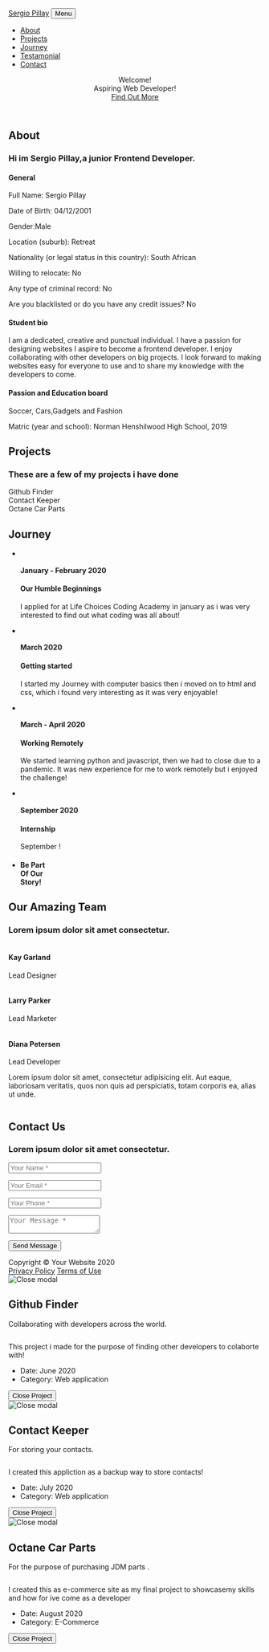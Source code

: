 <!DOCTYPE html>
<html lang="en">
    <head>
        <meta charset="utf-8" />
        <meta name="viewport" content="width=device-width, initial-scale=1, shrink-to-fit=no" />
        <meta name="description" content="" />
        <meta name="author" content="" />
        <title>Agency - Start Bootstrap Theme</title>
        <link rel="icon" type="image/x-icon" href="assets/img/favicon.ico" />
        <!-- Font Awesome icons (free version)-->
        <script src="https://use.fontawesome.com/releases/v5.15.1/js/all.js" crossorigin="anonymous"></script>
        <!-- Google fonts-->
        <link href="https://fonts.googleapis.com/css?family=Montserrat:400,700" rel="stylesheet" type="text/css" />
        <link href="https://fonts.googleapis.com/css?family=Droid+Serif:400,700,400italic,700italic" rel="stylesheet" type="text/css" />
        <link href="https://fonts.googleapis.com/css?family=Roboto+Slab:400,100,300,700" rel="stylesheet" type="text/css" />
        <!-- Core theme CSS (includes Bootstrap)-->
        <link href="css/styles.css" rel="stylesheet" />
    </head>
    <body id="page-top">
        <!-- Navigation-->
        <nav class="navbar navbar-expand-lg navbar-dark fixed-top" id="mainNav">
            <div class="container">
                <a class="navbar-brand js-scroll-trigger" href="#page-top">Sergio Pillay</a>
                <button class="navbar-toggler navbar-toggler-right" type="button" data-toggle="collapse" data-target="#navbarResponsive" aria-controls="navbarResponsive" aria-expanded="false" aria-label="Toggle navigation">
                    Menu
                    <i class="fas fa-bars ml-1"></i>
                </button>
                <div class="collapse navbar-collapse" id="navbarResponsive">
                    <ul class="navbar-nav text-uppercase ml-auto">
                        <li class="nav-item"><a class="nav-link js-scroll-trigger" href="#About">About</a></li>
                        <li class="nav-item"><a class="nav-link js-scroll-trigger" href="#projects">Projects</a></li>
                        <li class="nav-item"><a class="nav-link js-scroll-trigger" href="#Journey">Journey</a></li>
                        <li class="nav-item"><a class="nav-link js-scroll-trigger" href="#testamonial">Testamonial</a></li>
                        <li class="nav-item"><a class="nav-link js-scroll-trigger" href="#contact">Contact</a></li>
                    </ul>
                </div>
            </div>
        </nav>
        <!-- Masthead-->
        <header class="masthead">
            <div class="container">
                <div class="masthead-heading text-uppercase">Welcome!</div>
                <div class="mast
                head-subheading">Aspiring Web Developer!</div>
                <a class="btn btn-primary btn-xl text-uppercase js-scroll-trigger" href="#About">Find Out More</a>
            </div>
        </header>
        <!-- About-->
        <section class="page-section" id="About">
            <div class="container">
                <div class="text-center">
                    <h2 class="section-heading text-uppercase">About</h2>
                    <h3 class="section-subheading text-muted">Hi im Sergio Pillay,a junior Frontend Developer.</h3>
                </div>
                <div class="row text-center">
                    <div class="col-md-4">
                        <span class="fa-stack fa-4x">
                            <i class="fas fa-circle fa-stack-2x text-primary"></i>
                        </span>
                        <h4 class="my-3">General</h4>
                        <p class="text-muted">
                        <p>Full Name: Sergio Pillay</p>
                        <p>Date of Birth: 04/12/2001 </p>
                        <p>Gender:Male</p>
                        <p>Location (suburb): Retreat</p>
                        <p>Nationality (or legal status in this country): South African </p>
                        <p>Willing to relocate: No</p>
                        <p> Any type of criminal record: No </p>
                        <p>Are you blacklisted or do you have any credit issues? No </p></p>
                    </div>
                    <div class="col-md-4">
                        <span class="fa-stack fa-4x">
                            <i class="fas fa-circle fa-stack-2x text-primary"></i>
                        </span>
                        <h4 class="my-3">Student bio</h4>
                        <p class="text-muted">
                            <p>I am a dedicated, creative
                            and punctual individual. I have a passion for designing websites 
                            I aspire to become a frontend developer.
                            I enjoy collaborating with other developers on big projects. I look
                            forward to making websites easy for everyone to use and to share my
                            knowledge with the developers to come.</p></p>
                    </div>
                    <div class="col-md-4">
                        <span class="fa-stack fa-4x">
                            <i class="fas fa-circle fa-stack-2x text-primary"></i>
                        </span>
                        <h4 class="my-3">Passion and Education board</h4>
                        <p class="text-muted">
                            <p>Soccer, Cars,Gadgets and Fashion</p>
                            <p>Matric (year and school): Norman Henshilwood High School, 2019 </p>
                        </p>
                    </div>
                </div>
            </div>
        </section>
        <!-- Project Grid-->
        <section class="page-section bg-light" id="projects">
            <div class="container">
                <div class="text-center">
                    <h2 class="section-heading text-uppercase">Projects</h2>
                    <h3 class="section-subheading text-muted">These are a few of my projects i have done</h3>
                </div>
                <div class="row">
                    <div class="col-lg-4 col-sm-6 mb-4">
                        <div class="portfolio-item">
                            <a class="portfolio-link" data-toggle="modal" href="#portfolioModal1">
                                <div class="portfolio-hover">
                                    <div class="portfolio-hover-content"><i class="fas fa-plus fa-3x"></i></div>
                                </div>
                                <img class="img-fluid" src="assets/img/portfolio/snip.jpg" alt="" />
                            </a>
                            <div class="portfolio-caption">
                                <div class="portfolio-caption-heading">Github Finder</div>
                            </div>
                        </div>
                    </div>
                    <div class="col-lg-4 col-sm-6 mb-4">
                        <div class="portfolio-item">
                            <a class="portfolio-link" data-toggle="modal" href="#portfolioModal2">
                                <div class="portfolio-hover">
                                    <div class="portfolio-hover-content"><i class="fas fa-plus fa-3x"></i></div>
                                </div>
                                <img class="img-fluid" src="assets/img/portfolio/snip2.jpg" alt="" />
                            </a>
                            <div class="portfolio-caption">
                                <div class="portfolio-caption-heading">Contact Keeper</div>
                            </div>
                        </div>
                    </div>
                    <div class="col-lg-4 col-sm-6 mb-4">
                        <div class="portfolio-item">
                            <a class="portfolio-link" data-toggle="modal" href="#portfolioModal3">
                                <div class="portfolio-hover">
                                    <div class="portfolio-hover-content"><i class="fas fa-plus fa-3x"></i></div>
                                </div>
                                <img class="img-fluid" src="assets/img/portfolio/snip4.jpg" alt="" />
                            </a>
                            <div class="portfolio-caption">
                                <div class="portfolio-caption-heading">Octane Car Parts</div>
                            </div>
                        </div>
                    </div>
                </div>
            </div>
        </section>
        <!-- Journey-->
        <section class="page-section" id="Journey">
            <div class="container">
                <div class="text-center">
                    <h2 class="section-heading text-uppercase">Journey</h2>
                </div>
                <ul class="timeline">
                    <li>
                        <div class="timeline-image"><img class="rounded-circle img-fluid" src="assets/img/about/1.jpg" alt="" /></div>
                        <div class="timeline-panel">
                            <div class="timeline-heading">
                                <h4>January - February 2020</h4>
                                <h4 class="subheading">Our Humble Beginnings</h4>
                            </div>
                            <div class="timeline-body"><p class="text-muted">I applied for at Life Choices Coding Academy in january as i was very interested to find out what coding was all about!</p></div>
                        </div>
                    </li>
                    <li class="timeline-inverted">
                        <div class="timeline-image"><img class="rounded-circle img-fluid" src="assets/img/about/2.jpg" alt="" /></div>
                        <div class="timeline-panel">
                            <div class="timeline-heading">
                                <h4>March 2020</h4>
                                <h4 class="subheading">Getting started</h4>
                            </div>
                            <div class="timeline-body"><p class="text-muted">I started my Journey with computer basics then i moved on to html and css, which i found  very interesting as it was very enjoyable!</p></div>
                        </div>
                    </li>
                    <li>
                        <div class="timeline-image"><img class="rounded-circle img-fluid" src="assets/img/about/3.jpg" alt="" /></div>
                        <div class="timeline-panel">
                            <div class="timeline-heading">
                                <h4>March - April 2020</h4>
                                <h4 class="subheading">Working Remotely</h4>
                            </div>
                            <div class="timeline-body"><p class="text-muted">We started learning python and javascript, then we had to close due to a pandemic. It was new experience for me to work remotely but i enjoyed the challenge!</p></div>
                        </div>
                    </li>
                    <li class="timeline-inverted">
                        <div class="timeline-image"><img class="rounded-circle img-fluid" src="assets/img/about/4.jpg" alt="" /></div>
                        <div class="timeline-panel">
                            <div class="timeline-heading">
                                <h4>September 2020</h4>
                                <h4 class="subheading">Internship</h4>
                            </div>
                            <div class="timeline-body"><p class="text-muted">September !</p></div>
                        </div>
                    </li>
                    <li class="timeline-inverted">
                        <div class="timeline-image">
                            <h4>
                                Be Part
                                <br />
                                Of Our
                                <br />
                                Story!
                            </h4>
                        </div>
                    </li>
                </ul>
            </div>
        </section>
        <!-- Team-->
        <section class="page-section bg-light" id="team">
            <div class="container">
                <div class="text-center">
                    <h2 class="section-heading text-uppercase">Our Amazing Team</h2>
                    <h3 class="section-subheading text-muted">Lorem ipsum dolor sit amet consectetur.</h3>
                </div>
                <div class="row">
                    <div class="col-lg-4">
                        <div class="team-member">
                            <img class="mx-auto rounded-circle" src="assets/img/team/1.jpg" alt="" />
                            <h4>Kay Garland</h4>
                            <p class="text-muted">Lead Designer</p>
                            <a class="btn btn-dark btn-social mx-2" href="#!"><i class="fab fa-twitter"></i></a>
                            <a class="btn btn-dark btn-social mx-2" href="#!"><i class="fab fa-facebook-f"></i></a>
                            <a class="btn btn-dark btn-social mx-2" href="#!"><i class="fab fa-linkedin-in"></i></a>
                        </div>
                    </div>
                    <div class="col-lg-4">
                        <div class="team-member">
                            <img class="mx-auto rounded-circle" src="assets/img/team/2.jpg" alt="" />
                            <h4>Larry Parker</h4>
                            <p class="text-muted">Lead Marketer</p>
                            <a class="btn btn-dark btn-social mx-2" href="#!"><i class="fab fa-twitter"></i></a>
                            <a class="btn btn-dark btn-social mx-2" href="#!"><i class="fab fa-facebook-f"></i></a>
                            <a class="btn btn-dark btn-social mx-2" href="#!"><i class="fab fa-linkedin-in"></i></a>
                        </div>
                    </div>
                    <div class="col-lg-4">
                        <div class="team-member">
                            <img class="mx-auto rounded-circle" src="assets/img/team/3.jpg" alt="" />
                            <h4>Diana Petersen</h4>
                            <p class="text-muted">Lead Developer</p>
                            <a class="btn btn-dark btn-social mx-2" href="#!"><i class="fab fa-twitter"></i></a>
                            <a class="btn btn-dark btn-social mx-2" href="#!"><i class="fab fa-facebook-f"></i></a>
                            <a class="btn btn-dark btn-social mx-2" href="#!"><i class="fab fa-linkedin-in"></i></a>
                        </div>
                    </div>
                </div>
                <div class="row">
                    <div class="col-lg-8 mx-auto text-center"><p class="large text-muted">Lorem ipsum dolor sit amet, consectetur adipisicing elit. Aut eaque, laboriosam veritatis, quos non quis ad perspiciatis, totam corporis ea, alias ut unde.</p></div>
                </div>
            </div>
        </section>
        <!-- Clients-->
        <div class="py-5">
            <div class="container">
                <div class="row">
                    <div class="col-md-3 col-sm-6 my-3">
                        <a href="#!"><img class="img-fluid d-block mx-auto" src="assets/img/logos/envato.jpg" alt="" /></a>
                    </div>
                    <div class="col-md-3 col-sm-6 my-3">
                        <a href="#!"><img class="img-fluid d-block mx-auto" src="assets/img/logos/designmodo.jpg" alt="" /></a>
                    </div>
                    <div class="col-md-3 col-sm-6 my-3">
                        <a href="#!"><img class="img-fluid d-block mx-auto" src="assets/img/logos/themeforest.jpg" alt="" /></a>
                    </div>
                    <div class="col-md-3 col-sm-6 my-3">
                        <a href="#!"><img class="img-fluid d-block mx-auto" src="assets/img/logos/creative-market.jpg" alt="" /></a>
                    </div>
                </div>
            </div>
        </div>
        <!-- Contact-->
        <section class="page-section" id="contact">
            <div class="container">
                <div class="text-center">
                    <h2 class="section-heading text-uppercase">Contact Us</h2>
                    <h3 class="section-subheading text-muted">Lorem ipsum dolor sit amet consectetur.</h3>
                </div>
                <form id="contactForm" name="sentMessage" novalidate="novalidate">
                    <div class="row align-items-stretch mb-5">
                        <div class="col-md-6">
                            <div class="form-group">
                                <input class="form-control" id="name" type="text" placeholder="Your Name *" required="required" data-validation-required-message="Please enter your name." />
                                <p class="help-block text-danger"></p>
                            </div>
                            <div class="form-group">
                                <input class="form-control" id="email" type="email" placeholder="Your Email *" required="required" data-validation-required-message="Please enter your email address." />
                                <p class="help-block text-danger"></p>
                            </div>
                            <div class="form-group mb-md-0">
                                <input class="form-control" id="phone" type="tel" placeholder="Your Phone *" required="required" data-validation-required-message="Please enter your phone number." />
                                <p class="help-block text-danger"></p>
                            </div>
                        </div>
                        <div class="col-md-6">
                            <div class="form-group form-group-textarea mb-md-0">
                                <textarea class="form-control" id="message" placeholder="Your Message *" required="required" data-validation-required-message="Please enter a message."></textarea>
                                <p class="help-block text-danger"></p>
                            </div>
                        </div>
                    </div>
                    <div class="text-center">
                        <div id="success"></div>
                        <button class="btn btn-primary btn-xl text-uppercase" id="sendMessageButton" type="submit">Send Message</button>
                    </div>
                </form>
            </div>
        </section>
        <!-- Footer-->
        <footer class="footer py-4">
            <div class="container">
                <div class="row align-items-center">
                    <div class="col-lg-4 text-lg-left">Copyright © Your Website 2020</div>
                    <div class="col-lg-4 my-3 my-lg-0">
                        <a class="btn btn-dark btn-social mx-2" href="#!"><i class="fab fa-twitter"></i></a>
                        <a class="btn btn-dark btn-social mx-2" href="#!"><i class="fab fa-facebook-f"></i></a>
                        <a class="btn btn-dark btn-social mx-2" href="#!"><i class="fab fa-linkedin-in"></i></a>
                    </div>
                    <div class="col-lg-4 text-lg-right">
                        <a class="mr-3" href="#!">Privacy Policy</a>
                        <a href="#!">Terms of Use</a>
                    </div>
                </div>
            </div>
        </footer>
        <!-- Portfolio Modals-->
        <!-- Modal 1-->
        <div class="portfolio-modal modal fade" id="portfolioModal1" tabindex="-1" role="dialog" aria-hidden="true">
            <div class="modal-dialog">
                <div class="modal-content">
                    <div class="close-modal" data-dismiss="modal"><img src="assets/img/close-icon.svg" alt="Close modal" /></div>
                    <div class="container">
                        <div class="row justify-content-center">
                            <div class="col-lg-8">
                                <div class="modal-body">
                                    <!-- Project Details Go Here-->
                                    <h2 class="text-uppercase">Github Finder</h2>
                                    <p class="item-intro text-muted">Collaborating with developers across the world.</p>
                                    <img class="img-fluid d-block mx-auto" src="assets/img/portfolio/snip.jpg" alt="" />
                                    <p>This project i made for the purpose of finding other developers to colaborte with!</p>
                                    <ul class="list-inline">
                                        <li>Date: June 2020</li>
                                        <li>Category: Web application</li>
                                    </ul>
                                    <button class="btn btn-primary" data-dismiss="modal" type="button">
                                        <i class="fas fa-times mr-1"></i>
                                        Close Project
                                    </button>
                                </div>
                            </div>
                        </div>
                    </div>
                </div>
            </div>
        </div>
        <!-- Modal 2-->
        <div class="portfolio-modal modal fade" id="portfolioModal2" tabindex="-1" role="dialog" aria-hidden="true">
            <div class="modal-dialog">
                <div class="modal-content">
                    <div class="close-modal" data-dismiss="modal"><img src="assets/img/close-icon.svg" alt="Close modal" /></div>
                    <div class="container">
                        <div class="row justify-content-center">
                            <div class="col-lg-8">
                                <div class="modal-body">
                                    <!-- Project Details Go Here-->
                                    <h2 class="text-uppercase">Contact Keeper</h2>
                                    <p class="item-intro text-muted">For storing your contacts.</p>
                                    <img class="img-fluid d-block mx-auto" src="assets/img/portfolio/snip2.jpg" alt="" />
                                    <p>I created this appliction as a backup way to store contacts!</p>
                                    <ul class="list-inline">
                                        <li>Date: July 2020</li>
                                        <li>Category: Web application</li>
                                    </ul>
                                    <button class="btn btn-primary" data-dismiss="modal" type="button">
                                        <i class="fas fa-times mr-1"></i>
                                        Close Project
                                    </button>
                                </div>
                            </div>
                        </div>
                    </div>
                </div>
            </div>
        </div>
        <!-- Modal 3-->
        <div class="portfolio-modal modal fade" id="portfolioModal3" tabindex="-1" role="dialog" aria-hidden="true">
            <div class="modal-dialog">
                <div class="modal-content">
                    <div class="close-modal" data-dismiss="modal"><img src="assets/img/close-icon.svg" alt="Close modal" /></div>
                    <div class="container">
                        <div class="row justify-content-center">
                            <div class="col-lg-8">
                                <div class="modal-body">
                                    <!-- Project Details Go Here-->
                                    <h2 class="text-uppercase">Octane Car Parts</h2>
                                    <p class="item-intro text-muted">For the purpose of purchasing JDM parts .</p>
                                    <img class="img-fluid d-block mx-auto" src="assets/img/portfolio/snip4.jpg" alt="" />
                                    <p>I created this as e-commerce site as my final project to showcasemy skills and how for ive come as a developer</p>
                                    <ul class="list-inline">
                                        <li>Date: August 2020</li>
                                        <li>Category: E-Commerce </li>
                                    </ul>
                                    <button class="btn btn-primary" data-dismiss="modal" type="button">
                                        <i class="fas fa-times mr-1"></i>
                                        Close Project
                                    </button>
                                </div>
                            </div>
                        </div>
                    </div>
                </div>
            </div>
        </div>
        <!-- Bootstrap core JS-->
        <script src="https://cdnjs.cloudflare.com/ajax/libs/jquery/3.5.1/jquery.min.js"></script>
        <script src="https://cdn.jsdelivr.net/npm/bootstrap@4.5.3/dist/js/bootstrap.bundle.min.js"></script>
        <!-- Third party plugin JS-->
        <script src="https://cdnjs.cloudflare.com/ajax/libs/jquery-easing/1.4.1/jquery.easing.min.js"></script>
        <!-- Contact form JS-->
        <script src="assets/mail/jqBootstrapValidation.js"></script>
        <script src="assets/mail/contact_me.js"></script>
        <!-- Core theme JS-->
        <script src="js/scripts.js"></script>
    </body>
</html>
